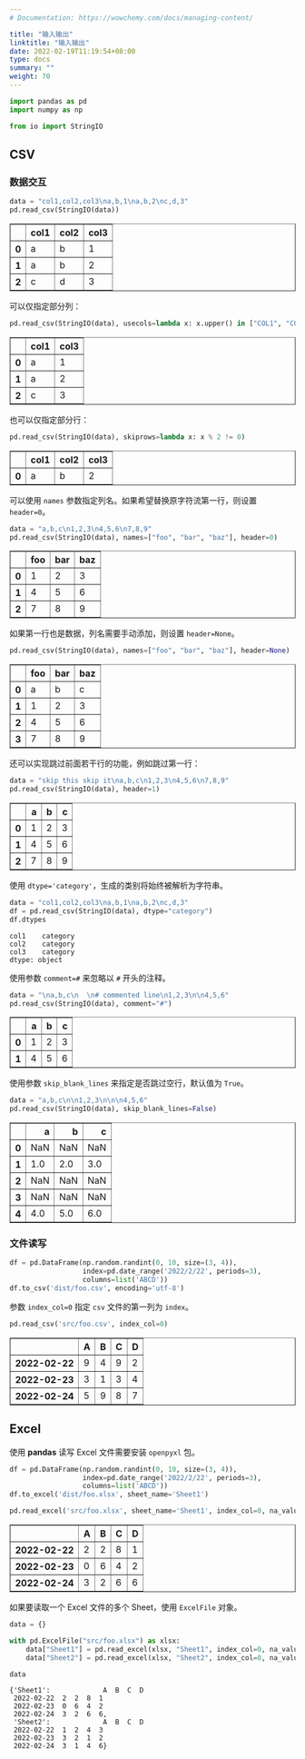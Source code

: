```yaml
---
# Documentation: https://wowchemy.com/docs/managing-content/

title: "输入输出"
linktitle: "输入输出"
date: 2022-02-19T11:19:54+08:00
type: docs
summary: ""
weight: 70
---
```


<!--more-->

```python
import pandas as pd
import numpy as np

from io import StringIO
```

## CSV

### 数据交互


```python
data = "col1,col2,col3\na,b,1\na,b,2\nc,d,3"
pd.read_csv(StringIO(data))
```




<div>
<style scoped>
    .dataframe tbody tr th:only-of-type {
        vertical-align: middle;
    }

    .dataframe tbody tr th {
        vertical-align: top;
    }

    .dataframe thead th {
        text-align: right;
    }
</style>
<table border="1" class="dataframe">
  <thead>
    <tr style="text-align: right;">
      <th></th>
      <th>col1</th>
      <th>col2</th>
      <th>col3</th>
    </tr>
  </thead>
  <tbody>
    <tr>
      <th>0</th>
      <td>a</td>
      <td>b</td>
      <td>1</td>
    </tr>
    <tr>
      <th>1</th>
      <td>a</td>
      <td>b</td>
      <td>2</td>
    </tr>
    <tr>
      <th>2</th>
      <td>c</td>
      <td>d</td>
      <td>3</td>
    </tr>
  </tbody>
</table>
</div>



可以仅指定部分列：


```python
pd.read_csv(StringIO(data), usecols=lambda x: x.upper() in ["COL1", "COL3"])
```




<div>
<style scoped>
    .dataframe tbody tr th:only-of-type {
        vertical-align: middle;
    }

    .dataframe tbody tr th {
        vertical-align: top;
    }

    .dataframe thead th {
        text-align: right;
    }
</style>
<table border="1" class="dataframe">
  <thead>
    <tr style="text-align: right;">
      <th></th>
      <th>col1</th>
      <th>col3</th>
    </tr>
  </thead>
  <tbody>
    <tr>
      <th>0</th>
      <td>a</td>
      <td>1</td>
    </tr>
    <tr>
      <th>1</th>
      <td>a</td>
      <td>2</td>
    </tr>
    <tr>
      <th>2</th>
      <td>c</td>
      <td>3</td>
    </tr>
  </tbody>
</table>
</div>



也可以仅指定部分行：


```python
pd.read_csv(StringIO(data), skiprows=lambda x: x % 2 != 0)
```




<div>
<style scoped>
    .dataframe tbody tr th:only-of-type {
        vertical-align: middle;
    }

    .dataframe tbody tr th {
        vertical-align: top;
    }

    .dataframe thead th {
        text-align: right;
    }
</style>
<table border="1" class="dataframe">
  <thead>
    <tr style="text-align: right;">
      <th></th>
      <th>col1</th>
      <th>col2</th>
      <th>col3</th>
    </tr>
  </thead>
  <tbody>
    <tr>
      <th>0</th>
      <td>a</td>
      <td>b</td>
      <td>2</td>
    </tr>
  </tbody>
</table>
</div>



可以使用 `names` 参数指定列名。如果希望替换原字符流第一行，则设置 `header=0`。


```python
data = "a,b,c\n1,2,3\n4,5,6\n7,8,9"
pd.read_csv(StringIO(data), names=["foo", "bar", "baz"], header=0)
```




<div>
<style scoped>
    .dataframe tbody tr th:only-of-type {
        vertical-align: middle;
    }

    .dataframe tbody tr th {
        vertical-align: top;
    }

    .dataframe thead th {
        text-align: right;
    }
</style>
<table border="1" class="dataframe">
  <thead>
    <tr style="text-align: right;">
      <th></th>
      <th>foo</th>
      <th>bar</th>
      <th>baz</th>
    </tr>
  </thead>
  <tbody>
    <tr>
      <th>0</th>
      <td>1</td>
      <td>2</td>
      <td>3</td>
    </tr>
    <tr>
      <th>1</th>
      <td>4</td>
      <td>5</td>
      <td>6</td>
    </tr>
    <tr>
      <th>2</th>
      <td>7</td>
      <td>8</td>
      <td>9</td>
    </tr>
  </tbody>
</table>
</div>



如果第一行也是数据，列名需要手动添加，则设置 `header=None`。


```python
pd.read_csv(StringIO(data), names=["foo", "bar", "baz"], header=None)
```




<div>
<style scoped>
    .dataframe tbody tr th:only-of-type {
        vertical-align: middle;
    }

    .dataframe tbody tr th {
        vertical-align: top;
    }

    .dataframe thead th {
        text-align: right;
    }
</style>
<table border="1" class="dataframe">
  <thead>
    <tr style="text-align: right;">
      <th></th>
      <th>foo</th>
      <th>bar</th>
      <th>baz</th>
    </tr>
  </thead>
  <tbody>
    <tr>
      <th>0</th>
      <td>a</td>
      <td>b</td>
      <td>c</td>
    </tr>
    <tr>
      <th>1</th>
      <td>1</td>
      <td>2</td>
      <td>3</td>
    </tr>
    <tr>
      <th>2</th>
      <td>4</td>
      <td>5</td>
      <td>6</td>
    </tr>
    <tr>
      <th>3</th>
      <td>7</td>
      <td>8</td>
      <td>9</td>
    </tr>
  </tbody>
</table>
</div>



还可以实现跳过前面若干行的功能，例如跳过第一行：


```python
data = "skip this skip it\na,b,c\n1,2,3\n4,5,6\n7,8,9"
pd.read_csv(StringIO(data), header=1)
```




<div>
<style scoped>
    .dataframe tbody tr th:only-of-type {
        vertical-align: middle;
    }

    .dataframe tbody tr th {
        vertical-align: top;
    }

    .dataframe thead th {
        text-align: right;
    }
</style>
<table border="1" class="dataframe">
  <thead>
    <tr style="text-align: right;">
      <th></th>
      <th>a</th>
      <th>b</th>
      <th>c</th>
    </tr>
  </thead>
  <tbody>
    <tr>
      <th>0</th>
      <td>1</td>
      <td>2</td>
      <td>3</td>
    </tr>
    <tr>
      <th>1</th>
      <td>4</td>
      <td>5</td>
      <td>6</td>
    </tr>
    <tr>
      <th>2</th>
      <td>7</td>
      <td>8</td>
      <td>9</td>
    </tr>
  </tbody>
</table>
</div>



使用 `dtype='category'`，生成的类别将始终被解析为字符串。


```python
data = "col1,col2,col3\na,b,1\na,b,2\nc,d,3"
df = pd.read_csv(StringIO(data), dtype="category")
df.dtypes
```




    col1    category
    col2    category
    col3    category
    dtype: object



使用参数 `comment=#` 来忽略以 `#` 开头的注释。


```python
data = "\na,b,c\n  \n# commented line\n1,2,3\n\n4,5,6"
pd.read_csv(StringIO(data), comment="#")
```




<div>
<style scoped>
    .dataframe tbody tr th:only-of-type {
        vertical-align: middle;
    }

    .dataframe tbody tr th {
        vertical-align: top;
    }

    .dataframe thead th {
        text-align: right;
    }
</style>
<table border="1" class="dataframe">
  <thead>
    <tr style="text-align: right;">
      <th></th>
      <th>a</th>
      <th>b</th>
      <th>c</th>
    </tr>
  </thead>
  <tbody>
    <tr>
      <th>0</th>
      <td>1</td>
      <td>2</td>
      <td>3</td>
    </tr>
    <tr>
      <th>1</th>
      <td>4</td>
      <td>5</td>
      <td>6</td>
    </tr>
  </tbody>
</table>
</div>



使用参数 `skip_blank_lines` 来指定是否跳过空行，默认值为 `True`。


```python
data = "a,b,c\n\n1,2,3\n\n\n4,5,6"
pd.read_csv(StringIO(data), skip_blank_lines=False)
```




<div>
<style scoped>
    .dataframe tbody tr th:only-of-type {
        vertical-align: middle;
    }

    .dataframe tbody tr th {
        vertical-align: top;
    }

    .dataframe thead th {
        text-align: right;
    }
</style>
<table border="1" class="dataframe">
  <thead>
    <tr style="text-align: right;">
      <th></th>
      <th>a</th>
      <th>b</th>
      <th>c</th>
    </tr>
  </thead>
  <tbody>
    <tr>
      <th>0</th>
      <td>NaN</td>
      <td>NaN</td>
      <td>NaN</td>
    </tr>
    <tr>
      <th>1</th>
      <td>1.0</td>
      <td>2.0</td>
      <td>3.0</td>
    </tr>
    <tr>
      <th>2</th>
      <td>NaN</td>
      <td>NaN</td>
      <td>NaN</td>
    </tr>
    <tr>
      <th>3</th>
      <td>NaN</td>
      <td>NaN</td>
      <td>NaN</td>
    </tr>
    <tr>
      <th>4</th>
      <td>4.0</td>
      <td>5.0</td>
      <td>6.0</td>
    </tr>
  </tbody>
</table>
</div>



### 文件读写


```python
df = pd.DataFrame(np.random.randint(0, 10, size=(3, 4)),
                  index=pd.date_range('2022/2/22', periods=3),
                  columns=list('ABCD'))
df.to_csv('dist/foo.csv', encoding='utf-8')
```

参数 `index_col=0` 指定 `csv` 文件的第一列为 `index`。


```python
pd.read_csv('src/foo.csv', index_col=0)
```




<div>
<style scoped>
    .dataframe tbody tr th:only-of-type {
        vertical-align: middle;
    }

    .dataframe tbody tr th {
        vertical-align: top;
    }

    .dataframe thead th {
        text-align: right;
    }
</style>
<table border="1" class="dataframe">
  <thead>
    <tr style="text-align: right;">
      <th></th>
      <th>A</th>
      <th>B</th>
      <th>C</th>
      <th>D</th>
    </tr>
  </thead>
  <tbody>
    <tr>
      <th>2022-02-22</th>
      <td>9</td>
      <td>4</td>
      <td>9</td>
      <td>2</td>
    </tr>
    <tr>
      <th>2022-02-23</th>
      <td>3</td>
      <td>1</td>
      <td>3</td>
      <td>4</td>
    </tr>
    <tr>
      <th>2022-02-24</th>
      <td>5</td>
      <td>9</td>
      <td>8</td>
      <td>7</td>
    </tr>
  </tbody>
</table>
</div>



## Excel

使用 **pandas** 读写 Excel 文件需要安装 `openpyxl` 包。


```python
df = pd.DataFrame(np.random.randint(0, 10, size=(3, 4)),
                  index=pd.date_range('2022/2/22', periods=3),
                  columns=list('ABCD'))
df.to_excel('dist/foo.xlsx', sheet_name='Sheet1')
```


```python
pd.read_excel('src/foo.xlsx', sheet_name='Sheet1', index_col=0, na_values=['NA'])
```




<div>
<style scoped>
    .dataframe tbody tr th:only-of-type {
        vertical-align: middle;
    }

    .dataframe tbody tr th {
        vertical-align: top;
    }

    .dataframe thead th {
        text-align: right;
    }
</style>
<table border="1" class="dataframe">
  <thead>
    <tr style="text-align: right;">
      <th></th>
      <th>A</th>
      <th>B</th>
      <th>C</th>
      <th>D</th>
    </tr>
  </thead>
  <tbody>
    <tr>
      <th>2022-02-22</th>
      <td>2</td>
      <td>2</td>
      <td>8</td>
      <td>1</td>
    </tr>
    <tr>
      <th>2022-02-23</th>
      <td>0</td>
      <td>6</td>
      <td>4</td>
      <td>2</td>
    </tr>
    <tr>
      <th>2022-02-24</th>
      <td>3</td>
      <td>2</td>
      <td>6</td>
      <td>6</td>
    </tr>
  </tbody>
</table>
</div>



如果要读取一个 Excel 文件的多个 Sheet，使用 `ExcelFile` 对象。


```python
data = {}

with pd.ExcelFile("src/foo.xlsx") as xlsx:
    data["Sheet1"] = pd.read_excel(xlsx, "Sheet1", index_col=0, na_values=['NA'])
    data["Sheet2"] = pd.read_excel(xlsx, "Sheet2", index_col=0, na_values=['NA'])

data
```




    {'Sheet1':             A  B  C  D
     2022-02-22  2  2  8  1
     2022-02-23  0  6  4  2
     2022-02-24  3  2  6  6,
     'Sheet2':             A  B  C  D
     2022-02-22  1  2  4  3
     2022-02-23  3  2  1  2
     2022-02-24  3  1  4  6}


